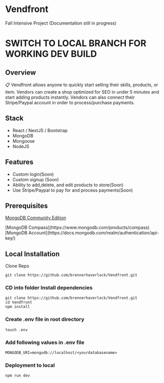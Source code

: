 # Vendfront
Fall Intensive Project (Documentation still in progress)

# SWITCH TO LOCAL BRANCH FOR WORKING DEV BUILD


## Overview

📋 Vendfront allows anyone to quickly start selling their skills, products, or item. Vendors can create a shop optimized for SEO in under 5 minutes and start adding products instantly. Vendors can also connect their Stripe/Paypal account in order to process/purchase payments. 

## Stack
* React / NextJS / Bootstrap
* MongoDB
* Mongoose
* NodeJS

## Features 
* Custom login(Soon)
* Custom signup (Soon)
* Ability to add,delete, and edit products to store(Soon)
* Use Stripe/Paypal to pay for and process payments(Soon)

## Prerequisites
<div style="page-break-after: always;"></div>

[MongoDB Community Edition](https://docs.mongodb.com/manual/installation/)
<div style="page-break-after: always;"></div>
[MongoDB Compass](https://www.mongodb.com/products/compass)
<div style="page-break-after: always;"></div>
[MongoDB Account](https://docs.mongodb.com/realm/authentication/api-key/)
<div style="page-break-after: always;"></div>


## Local Installation

Clone Repo
```
git clone https://github.com/brennerhaverlock/Vendfront.git
```
### CD into folder Install dependencies

```
git clone https://github.com/brennerhaverlock/Vendfront.git
cd Vendfront
npm install 
```

### Create .env file in root directory

```
touch .env
```

### Add following values in .env file 

```
MONGODB_URI=mongodb://localhost/<yourdatabasename>
```








### Deployment to local

``` 
npm run dev
```



